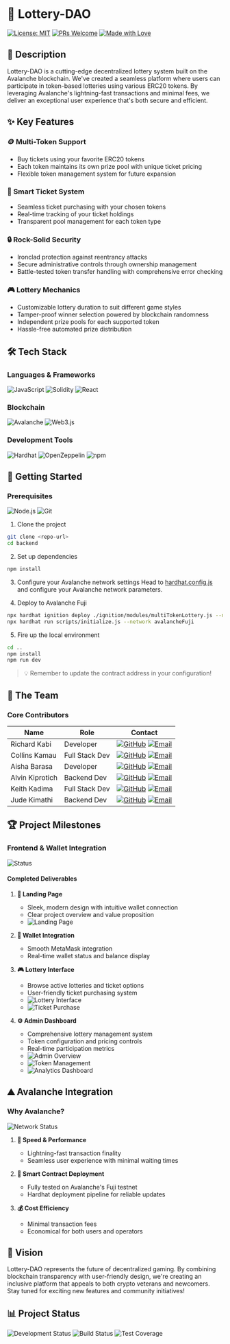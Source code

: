# 🎲 Lottery-DAO

[![License: MIT](https://img.shields.io/badge/License-MIT-yellow.svg)](https://opensource.org/licenses/MIT)
[![PRs Welcome](https://img.shields.io/badge/PRs-welcome-brightgreen.svg?style=flat)](http://makeapullrequest.com)
[![Made with Love](https://img.shields.io/badge/Made%20with-❤️-red.svg)](https://github.com/your-username/lottery-dao)

## 🌟 Description
Lottery-DAO is a cutting-edge decentralized lottery system built on the Avalanche blockchain. We've created a seamless platform where users can participate in token-based lotteries using various ERC20 tokens. By leveraging Avalanche's lightning-fast transactions and minimal fees, we deliver an exceptional user experience that's both secure and efficient.

## ✨ Key Features

### 🪙 Multi-Token Support
- Buy tickets using your favorite ERC20 tokens
- Each token maintains its own prize pool with unique ticket pricing
- Flexible token management system for future expansion

### 🎫 Smart Ticket System
- Seamless ticket purchasing with your chosen tokens
- Real-time tracking of your ticket holdings
- Transparent pool management for each token type

### 🔒 Rock-Solid Security
- Ironclad protection against reentrancy attacks
- Secure administrative controls through ownership management
- Battle-tested token transfer handling with comprehensive error checking

### 🎮 Lottery Mechanics
- Customizable lottery duration to suit different game styles
- Tamper-proof winner selection powered by blockchain randomness
- Independent prize pools for each supported token
- Hassle-free automated prize distribution

## 🛠️ Tech Stack

### Languages & Frameworks
![JavaScript](https://img.shields.io/badge/JavaScript-F7DF1E?style=for-the-badge&logo=javascript&logoColor=black)
![Solidity](https://img.shields.io/badge/Solidity-363636?style=for-the-badge&logo=solidity&logoColor=white)
![React](https://img.shields.io/badge/React-20232A?style=for-the-badge&logo=react&logoColor=61DAFB)

### Blockchain
![Avalanche](https://img.shields.io/badge/Avalanche-E84142?style=for-the-badge&logo=avalanche&logoColor=white)
![Web3.js](https://img.shields.io/badge/Web3.js-F16822?style=for-the-badge&logo=web3.js&logoColor=white)

### Development Tools
![Hardhat](https://img.shields.io/badge/Hardhat-FFF100?style=for-the-badge&logo=hardhat&logoColor=black)
![OpenZeppelin](https://img.shields.io/badge/OpenZeppelin-4E5EE4?style=for-the-badge&logo=OpenZeppelin&logoColor=white)
![npm](https://img.shields.io/badge/npm-CB3837?style=for-the-badge&logo=npm&logoColor=white)

## 🚀 Getting Started

### Prerequisites
![Node.js](https://img.shields.io/badge/Node.js-339933?style=for-the-badge&logo=nodedotjs&logoColor=white)
![Git](https://img.shields.io/badge/Git-F05032?style=for-the-badge&logo=git&logoColor=white)

1. Clone the project
```bash
git clone <repo-url>
cd backend
```

2. Set up dependencies
```bash
npm install
```

3. Configure your Avalanche network settings
Head to [hardhat.config.js](./backend/hardhat.config.js) and configure your Avalanche network parameters.

4. Deploy to Avalanche Fuji
```bash
npx hardhat ignition deploy ./ignition/modules/multiTokenLottery.js --network avalancheFuji
npx hardhat run scripts/initialize.js --network avalancheFuji
```

5. Fire up the local environment
```bash
cd ..
npm install
npm run dev
```

> 💡 Remember to update the contract address in your configuration!

## 👥 The Team

### Core Contributors
| Name | Role | Contact |
|------|------|---------|
| Richard Kabi | Developer | [![GitHub](https://img.shields.io/badge/GitHub-NebulaScout-181717?style=flat&logo=github)](https://github.com/NebulaScout) [![Email](https://img.shields.io/badge/Email-kabirichard27%40gmail.com-EA4335?style=flat&logo=gmail)](mailto:kabirichard27@gmail.com) |
| Collins Kamau | Full Stack Dev | [![GitHub](https://img.shields.io/badge/GitHub-JBcollo1-181717?style=flat&logo=github)](https://github.com/JBcollo1) [![Email](https://img.shields.io/badge/Email-jbcollins254%40gmail.com-EA4335?style=flat&logo=gmail)](mailto:jbcollins254@gmail.com) |
| Aisha Barasa | Developer | [![GitHub](https://img.shields.io/badge/GitHub-Aisha--Barasa-181717?style=flat&logo=github)](https://github.com/Aisha-Barasa) [![Email](https://img.shields.io/badge/Email-aishabarasa19%40gmail.com-EA4335?style=flat&logo=gmail)](mailto:aishabarasa19@gmail.com) |
| Alvin Kiprotich | Backend Dev | [![GitHub](https://img.shields.io/badge/GitHub-AlvinKiprotich--dev-181717?style=flat&logo=github)](https://github.com/AlvinKiprotich-dev) [![Email](https://img.shields.io/badge/Email-alvinkiprotichkipchoge%40gmail.com-EA4335?style=flat&logo=gmail)](mailto:alvinkiprotichkipchoge@gmail.com) |
| Keith Kadima | Full Stack Dev | [![GitHub](https://img.shields.io/badge/GitHub-tufstraka-181717?style=flat&logo=github)](https://github.com/tufstraka) [![Email](https://img.shields.io/badge/Email-keithkadima%40gmail.com-EA4335?style=flat&logo=gmail)](mailto:keithkadima@gmail.com) |
| Jude Kimathi | Backend Dev | [![GitHub](https://img.shields.io/badge/GitHub-jxkimathi-181717?style=flat&logo=github)](https://github.com/jxkimathi) [![Email](https://img.shields.io/badge/Email-judekimathii%40gmail.com-EA4335?style=flat&logo=gmail)](mailto:judekimathii@gmail.com) |

## 🏆 Project Milestones

### Frontend & Wallet Integration
![Status](https://img.shields.io/badge/Status-Completed-success?style=for-the-badge)

#### Completed Deliverables
1. **💫 Landing Page**
   - Sleek, modern design with intuitive wallet connection
   - Clear project overview and value proposition
   - ![Landing Page](https://github.com/user-attachments/assets/ba6f5807-9237-4b56-842e-4979ef8cd91f)

2. **👛 Wallet Integration**
   - Smooth MetaMask integration
   - Real-time wallet status and balance display

3. **🎮 Lottery Interface**
   - Browse active lotteries and ticket options
   - User-friendly ticket purchasing system
   - ![Lottery Interface](https://github.com/user-attachments/assets/57976104-a487-46c8-a6e9-31cc2bb30af0)
   - ![Ticket Purchase](https://github.com/user-attachments/assets/a24f5a53-f655-483f-9042-80f8a47d9737)

4. **⚙️ Admin Dashboard**
   - Comprehensive lottery management system
   - Token configuration and pricing controls
   - Real-time participation metrics
   - ![Admin Overview](https://github.com/user-attachments/assets/016f7bd2-0492-4ffd-b2e8-55f81b6ce89d)
   - ![Token Management](https://github.com/user-attachments/assets/b3e777a3-9b3b-4332-834f-f7640ade8b6d)
   - ![Analytics Dashboard](https://github.com/user-attachments/assets/9409ba6e-2a60-4ae8-a759-3a3b13a52923)

## ⛰️ Avalanche Integration

### Why Avalanche?
![Network Status](https://img.shields.io/badge/Network-Active-success?style=for-the-badge&logo=avalanche)

1. **🚄 Speed & Performance**
   - Lightning-fast transaction finality
   - Seamless user experience with minimal waiting times

2. **📝 Smart Contract Deployment**
   - Fully tested on Avalanche's Fuji testnet
   - Hardhat deployment pipeline for reliable updates

3. **💰 Cost Efficiency**
   - Minimal transaction fees
   - Economical for both users and operators

## 🔮 Vision
Lottery-DAO represents the future of decentralized gaming. By combining blockchain transparency with user-friendly design, we're creating an inclusive platform that appeals to both crypto veterans and newcomers. Stay tuned for exciting new features and community initiatives!

## 📊 Project Status
![Development Status](https://img.shields.io/badge/Status-Active-success?style=for-the-badge)
![Build Status](https://img.shields.io/badge/Build-Passing-success?style=for-the-badge)
![Test Coverage](https://img.shields.io/badge/Coverage-85%25-green?style=for-the-badge)

